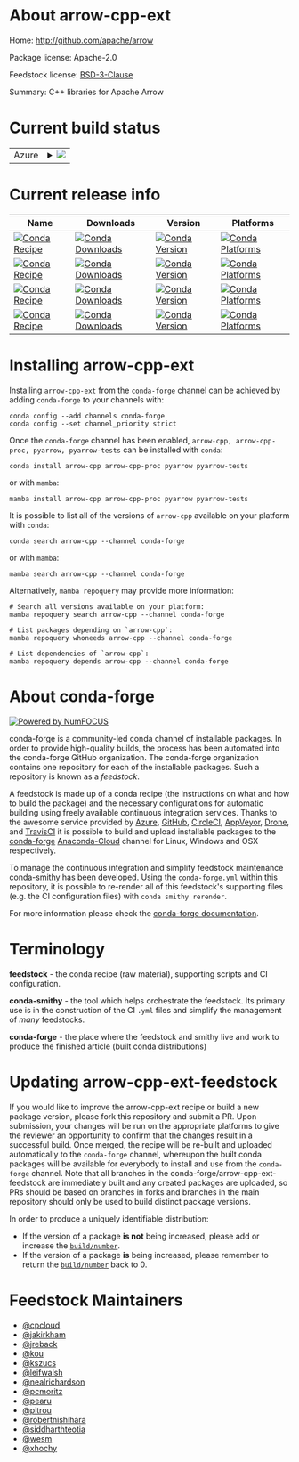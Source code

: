 About arrow-cpp-ext
===================

Home: http://github.com/apache/arrow

Package license: Apache-2.0

Feedstock license: [BSD-3-Clause](https://github.com/conda-forge/arrow-cpp-feedstock/blob/main/LICENSE.txt)

Summary: C++ libraries for Apache Arrow

Current build status
====================


<table>
    
  <tr>
    <td>Azure</td>
    <td>
      <details>
        <summary>
          <a href="https://dev.azure.com/conda-forge/feedstock-builds/_build/latest?definitionId=54&branchName=main">
            <img src="https://dev.azure.com/conda-forge/feedstock-builds/_apis/build/status/arrow-cpp-feedstock?branchName=main">
          </a>
        </summary>
        <table>
          <thead><tr><th>Variant</th><th>Status</th></tr></thead>
          <tbody><tr>
              <td>linux_64_abseil_cpp20210324.2c_compiler_version10cuda_compiler_versionNonecxx_compiler_version10grpc_cpp1.45numpy1.19python3.7.____cpython</td>
              <td>
                <a href="https://dev.azure.com/conda-forge/feedstock-builds/_build/latest?definitionId=54&branchName=main">
                  <img src="https://dev.azure.com/conda-forge/feedstock-builds/_apis/build/status/arrow-cpp-feedstock?branchName=main&jobName=linux&configuration=linux_64_abseil_cpp20210324.2c_compiler_version10cuda_compiler_versionNonecxx_compiler_version10grpc_cpp1.45numpy1.19python3.7.____cpython" alt="variant">
                </a>
              </td>
            </tr><tr>
              <td>linux_64_abseil_cpp20210324.2c_compiler_version10cuda_compiler_versionNonecxx_compiler_version10grpc_cpp1.45numpy1.19python3.8.____cpython</td>
              <td>
                <a href="https://dev.azure.com/conda-forge/feedstock-builds/_build/latest?definitionId=54&branchName=main">
                  <img src="https://dev.azure.com/conda-forge/feedstock-builds/_apis/build/status/arrow-cpp-feedstock?branchName=main&jobName=linux&configuration=linux_64_abseil_cpp20210324.2c_compiler_version10cuda_compiler_versionNonecxx_compiler_version10grpc_cpp1.45numpy1.19python3.8.____cpython" alt="variant">
                </a>
              </td>
            </tr><tr>
              <td>linux_64_abseil_cpp20210324.2c_compiler_version10cuda_compiler_versionNonecxx_compiler_version10grpc_cpp1.45numpy1.19python3.9.____cpython</td>
              <td>
                <a href="https://dev.azure.com/conda-forge/feedstock-builds/_build/latest?definitionId=54&branchName=main">
                  <img src="https://dev.azure.com/conda-forge/feedstock-builds/_apis/build/status/arrow-cpp-feedstock?branchName=main&jobName=linux&configuration=linux_64_abseil_cpp20210324.2c_compiler_version10cuda_compiler_versionNonecxx_compiler_version10grpc_cpp1.45numpy1.19python3.9.____cpython" alt="variant">
                </a>
              </td>
            </tr><tr>
              <td>linux_64_abseil_cpp20210324.2c_compiler_version10cuda_compiler_versionNonecxx_compiler_version10grpc_cpp1.45numpy1.21python3.10.____cpython</td>
              <td>
                <a href="https://dev.azure.com/conda-forge/feedstock-builds/_build/latest?definitionId=54&branchName=main">
                  <img src="https://dev.azure.com/conda-forge/feedstock-builds/_apis/build/status/arrow-cpp-feedstock?branchName=main&jobName=linux&configuration=linux_64_abseil_cpp20210324.2c_compiler_version10cuda_compiler_versionNonecxx_compiler_version10grpc_cpp1.45numpy1.21python3.10.____cpython" alt="variant">
                </a>
              </td>
            </tr><tr>
              <td>linux_64_abseil_cpp20210324.2c_compiler_version7cuda_compiler_version10.2cxx_compiler_version7grpc_cpp1.45numpy1.19python3.7.____cpython</td>
              <td>
                <a href="https://dev.azure.com/conda-forge/feedstock-builds/_build/latest?definitionId=54&branchName=main">
                  <img src="https://dev.azure.com/conda-forge/feedstock-builds/_apis/build/status/arrow-cpp-feedstock?branchName=main&jobName=linux&configuration=linux_64_abseil_cpp20210324.2c_compiler_version7cuda_compiler_version10.2cxx_compiler_version7grpc_cpp1.45numpy1.19python3.7.____cpython" alt="variant">
                </a>
              </td>
            </tr><tr>
              <td>linux_64_abseil_cpp20210324.2c_compiler_version7cuda_compiler_version10.2cxx_compiler_version7grpc_cpp1.45numpy1.19python3.8.____cpython</td>
              <td>
                <a href="https://dev.azure.com/conda-forge/feedstock-builds/_build/latest?definitionId=54&branchName=main">
                  <img src="https://dev.azure.com/conda-forge/feedstock-builds/_apis/build/status/arrow-cpp-feedstock?branchName=main&jobName=linux&configuration=linux_64_abseil_cpp20210324.2c_compiler_version7cuda_compiler_version10.2cxx_compiler_version7grpc_cpp1.45numpy1.19python3.8.____cpython" alt="variant">
                </a>
              </td>
            </tr><tr>
              <td>linux_64_abseil_cpp20210324.2c_compiler_version7cuda_compiler_version10.2cxx_compiler_version7grpc_cpp1.45numpy1.19python3.9.____cpython</td>
              <td>
                <a href="https://dev.azure.com/conda-forge/feedstock-builds/_build/latest?definitionId=54&branchName=main">
                  <img src="https://dev.azure.com/conda-forge/feedstock-builds/_apis/build/status/arrow-cpp-feedstock?branchName=main&jobName=linux&configuration=linux_64_abseil_cpp20210324.2c_compiler_version7cuda_compiler_version10.2cxx_compiler_version7grpc_cpp1.45numpy1.19python3.9.____cpython" alt="variant">
                </a>
              </td>
            </tr><tr>
              <td>linux_64_abseil_cpp20210324.2c_compiler_version7cuda_compiler_version10.2cxx_compiler_version7grpc_cpp1.45numpy1.21python3.10.____cpython</td>
              <td>
                <a href="https://dev.azure.com/conda-forge/feedstock-builds/_build/latest?definitionId=54&branchName=main">
                  <img src="https://dev.azure.com/conda-forge/feedstock-builds/_apis/build/status/arrow-cpp-feedstock?branchName=main&jobName=linux&configuration=linux_64_abseil_cpp20210324.2c_compiler_version7cuda_compiler_version10.2cxx_compiler_version7grpc_cpp1.45numpy1.21python3.10.____cpython" alt="variant">
                </a>
              </td>
            </tr><tr>
              <td>linux_64_abseil_cpp20211102.0c_compiler_version10cuda_compiler_versionNonecxx_compiler_version10grpc_cpp1.46numpy1.19python3.7.____cpython</td>
              <td>
                <a href="https://dev.azure.com/conda-forge/feedstock-builds/_build/latest?definitionId=54&branchName=main">
                  <img src="https://dev.azure.com/conda-forge/feedstock-builds/_apis/build/status/arrow-cpp-feedstock?branchName=main&jobName=linux&configuration=linux_64_abseil_cpp20211102.0c_compiler_version10cuda_compiler_versionNonecxx_compiler_version10grpc_cpp1.46numpy1.19python3.7.____cpython" alt="variant">
                </a>
              </td>
            </tr><tr>
              <td>linux_64_abseil_cpp20211102.0c_compiler_version10cuda_compiler_versionNonecxx_compiler_version10grpc_cpp1.46numpy1.19python3.8.____cpython</td>
              <td>
                <a href="https://dev.azure.com/conda-forge/feedstock-builds/_build/latest?definitionId=54&branchName=main">
                  <img src="https://dev.azure.com/conda-forge/feedstock-builds/_apis/build/status/arrow-cpp-feedstock?branchName=main&jobName=linux&configuration=linux_64_abseil_cpp20211102.0c_compiler_version10cuda_compiler_versionNonecxx_compiler_version10grpc_cpp1.46numpy1.19python3.8.____cpython" alt="variant">
                </a>
              </td>
            </tr><tr>
              <td>linux_64_abseil_cpp20211102.0c_compiler_version10cuda_compiler_versionNonecxx_compiler_version10grpc_cpp1.46numpy1.19python3.9.____cpython</td>
              <td>
                <a href="https://dev.azure.com/conda-forge/feedstock-builds/_build/latest?definitionId=54&branchName=main">
                  <img src="https://dev.azure.com/conda-forge/feedstock-builds/_apis/build/status/arrow-cpp-feedstock?branchName=main&jobName=linux&configuration=linux_64_abseil_cpp20211102.0c_compiler_version10cuda_compiler_versionNonecxx_compiler_version10grpc_cpp1.46numpy1.19python3.9.____cpython" alt="variant">
                </a>
              </td>
            </tr><tr>
              <td>linux_64_abseil_cpp20211102.0c_compiler_version10cuda_compiler_versionNonecxx_compiler_version10grpc_cpp1.46numpy1.21python3.10.____cpython</td>
              <td>
                <a href="https://dev.azure.com/conda-forge/feedstock-builds/_build/latest?definitionId=54&branchName=main">
                  <img src="https://dev.azure.com/conda-forge/feedstock-builds/_apis/build/status/arrow-cpp-feedstock?branchName=main&jobName=linux&configuration=linux_64_abseil_cpp20211102.0c_compiler_version10cuda_compiler_versionNonecxx_compiler_version10grpc_cpp1.46numpy1.21python3.10.____cpython" alt="variant">
                </a>
              </td>
            </tr><tr>
              <td>linux_64_abseil_cpp20211102.0c_compiler_version7cuda_compiler_version10.2cxx_compiler_version7grpc_cpp1.46numpy1.19python3.7.____cpython</td>
              <td>
                <a href="https://dev.azure.com/conda-forge/feedstock-builds/_build/latest?definitionId=54&branchName=main">
                  <img src="https://dev.azure.com/conda-forge/feedstock-builds/_apis/build/status/arrow-cpp-feedstock?branchName=main&jobName=linux&configuration=linux_64_abseil_cpp20211102.0c_compiler_version7cuda_compiler_version10.2cxx_compiler_version7grpc_cpp1.46numpy1.19python3.7.____cpython" alt="variant">
                </a>
              </td>
            </tr><tr>
              <td>linux_64_abseil_cpp20211102.0c_compiler_version7cuda_compiler_version10.2cxx_compiler_version7grpc_cpp1.46numpy1.19python3.8.____cpython</td>
              <td>
                <a href="https://dev.azure.com/conda-forge/feedstock-builds/_build/latest?definitionId=54&branchName=main">
                  <img src="https://dev.azure.com/conda-forge/feedstock-builds/_apis/build/status/arrow-cpp-feedstock?branchName=main&jobName=linux&configuration=linux_64_abseil_cpp20211102.0c_compiler_version7cuda_compiler_version10.2cxx_compiler_version7grpc_cpp1.46numpy1.19python3.8.____cpython" alt="variant">
                </a>
              </td>
            </tr><tr>
              <td>linux_64_abseil_cpp20211102.0c_compiler_version7cuda_compiler_version10.2cxx_compiler_version7grpc_cpp1.46numpy1.19python3.9.____cpython</td>
              <td>
                <a href="https://dev.azure.com/conda-forge/feedstock-builds/_build/latest?definitionId=54&branchName=main">
                  <img src="https://dev.azure.com/conda-forge/feedstock-builds/_apis/build/status/arrow-cpp-feedstock?branchName=main&jobName=linux&configuration=linux_64_abseil_cpp20211102.0c_compiler_version7cuda_compiler_version10.2cxx_compiler_version7grpc_cpp1.46numpy1.19python3.9.____cpython" alt="variant">
                </a>
              </td>
            </tr><tr>
              <td>linux_64_abseil_cpp20211102.0c_compiler_version7cuda_compiler_version10.2cxx_compiler_version7grpc_cpp1.46numpy1.21python3.10.____cpython</td>
              <td>
                <a href="https://dev.azure.com/conda-forge/feedstock-builds/_build/latest?definitionId=54&branchName=main">
                  <img src="https://dev.azure.com/conda-forge/feedstock-builds/_apis/build/status/arrow-cpp-feedstock?branchName=main&jobName=linux&configuration=linux_64_abseil_cpp20211102.0c_compiler_version7cuda_compiler_version10.2cxx_compiler_version7grpc_cpp1.46numpy1.21python3.10.____cpython" alt="variant">
                </a>
              </td>
            </tr><tr>
              <td>linux_aarch64_abseil_cpp20210324.2cuda_compiler_version11.2grpc_cpp1.45numpy1.19python3.7.____cpython</td>
              <td>
                <a href="https://dev.azure.com/conda-forge/feedstock-builds/_build/latest?definitionId=54&branchName=main">
                  <img src="https://dev.azure.com/conda-forge/feedstock-builds/_apis/build/status/arrow-cpp-feedstock?branchName=main&jobName=linux&configuration=linux_aarch64_abseil_cpp20210324.2cuda_compiler_version11.2grpc_cpp1.45numpy1.19python3.7.____cpython" alt="variant">
                </a>
              </td>
            </tr><tr>
              <td>linux_aarch64_abseil_cpp20210324.2cuda_compiler_version11.2grpc_cpp1.45numpy1.19python3.8.____cpython</td>
              <td>
                <a href="https://dev.azure.com/conda-forge/feedstock-builds/_build/latest?definitionId=54&branchName=main">
                  <img src="https://dev.azure.com/conda-forge/feedstock-builds/_apis/build/status/arrow-cpp-feedstock?branchName=main&jobName=linux&configuration=linux_aarch64_abseil_cpp20210324.2cuda_compiler_version11.2grpc_cpp1.45numpy1.19python3.8.____cpython" alt="variant">
                </a>
              </td>
            </tr><tr>
              <td>linux_aarch64_abseil_cpp20210324.2cuda_compiler_version11.2grpc_cpp1.45numpy1.19python3.9.____cpython</td>
              <td>
                <a href="https://dev.azure.com/conda-forge/feedstock-builds/_build/latest?definitionId=54&branchName=main">
                  <img src="https://dev.azure.com/conda-forge/feedstock-builds/_apis/build/status/arrow-cpp-feedstock?branchName=main&jobName=linux&configuration=linux_aarch64_abseil_cpp20210324.2cuda_compiler_version11.2grpc_cpp1.45numpy1.19python3.9.____cpython" alt="variant">
                </a>
              </td>
            </tr><tr>
              <td>linux_aarch64_abseil_cpp20210324.2cuda_compiler_version11.2grpc_cpp1.45numpy1.21python3.10.____cpython</td>
              <td>
                <a href="https://dev.azure.com/conda-forge/feedstock-builds/_build/latest?definitionId=54&branchName=main">
                  <img src="https://dev.azure.com/conda-forge/feedstock-builds/_apis/build/status/arrow-cpp-feedstock?branchName=main&jobName=linux&configuration=linux_aarch64_abseil_cpp20210324.2cuda_compiler_version11.2grpc_cpp1.45numpy1.21python3.10.____cpython" alt="variant">
                </a>
              </td>
            </tr><tr>
              <td>linux_aarch64_abseil_cpp20210324.2cuda_compiler_versionNonegrpc_cpp1.45numpy1.19python3.7.____cpython</td>
              <td>
                <a href="https://dev.azure.com/conda-forge/feedstock-builds/_build/latest?definitionId=54&branchName=main">
                  <img src="https://dev.azure.com/conda-forge/feedstock-builds/_apis/build/status/arrow-cpp-feedstock?branchName=main&jobName=linux&configuration=linux_aarch64_abseil_cpp20210324.2cuda_compiler_versionNonegrpc_cpp1.45numpy1.19python3.7.____cpython" alt="variant">
                </a>
              </td>
            </tr><tr>
              <td>linux_aarch64_abseil_cpp20210324.2cuda_compiler_versionNonegrpc_cpp1.45numpy1.19python3.8.____cpython</td>
              <td>
                <a href="https://dev.azure.com/conda-forge/feedstock-builds/_build/latest?definitionId=54&branchName=main">
                  <img src="https://dev.azure.com/conda-forge/feedstock-builds/_apis/build/status/arrow-cpp-feedstock?branchName=main&jobName=linux&configuration=linux_aarch64_abseil_cpp20210324.2cuda_compiler_versionNonegrpc_cpp1.45numpy1.19python3.8.____cpython" alt="variant">
                </a>
              </td>
            </tr><tr>
              <td>linux_aarch64_abseil_cpp20210324.2cuda_compiler_versionNonegrpc_cpp1.45numpy1.19python3.9.____cpython</td>
              <td>
                <a href="https://dev.azure.com/conda-forge/feedstock-builds/_build/latest?definitionId=54&branchName=main">
                  <img src="https://dev.azure.com/conda-forge/feedstock-builds/_apis/build/status/arrow-cpp-feedstock?branchName=main&jobName=linux&configuration=linux_aarch64_abseil_cpp20210324.2cuda_compiler_versionNonegrpc_cpp1.45numpy1.19python3.9.____cpython" alt="variant">
                </a>
              </td>
            </tr><tr>
              <td>linux_aarch64_abseil_cpp20210324.2cuda_compiler_versionNonegrpc_cpp1.45numpy1.21python3.10.____cpython</td>
              <td>
                <a href="https://dev.azure.com/conda-forge/feedstock-builds/_build/latest?definitionId=54&branchName=main">
                  <img src="https://dev.azure.com/conda-forge/feedstock-builds/_apis/build/status/arrow-cpp-feedstock?branchName=main&jobName=linux&configuration=linux_aarch64_abseil_cpp20210324.2cuda_compiler_versionNonegrpc_cpp1.45numpy1.21python3.10.____cpython" alt="variant">
                </a>
              </td>
            </tr><tr>
              <td>linux_aarch64_abseil_cpp20211102.0cuda_compiler_version11.2grpc_cpp1.46numpy1.19python3.7.____cpython</td>
              <td>
                <a href="https://dev.azure.com/conda-forge/feedstock-builds/_build/latest?definitionId=54&branchName=main">
                  <img src="https://dev.azure.com/conda-forge/feedstock-builds/_apis/build/status/arrow-cpp-feedstock?branchName=main&jobName=linux&configuration=linux_aarch64_abseil_cpp20211102.0cuda_compiler_version11.2grpc_cpp1.46numpy1.19python3.7.____cpython" alt="variant">
                </a>
              </td>
            </tr><tr>
              <td>linux_aarch64_abseil_cpp20211102.0cuda_compiler_version11.2grpc_cpp1.46numpy1.19python3.8.____cpython</td>
              <td>
                <a href="https://dev.azure.com/conda-forge/feedstock-builds/_build/latest?definitionId=54&branchName=main">
                  <img src="https://dev.azure.com/conda-forge/feedstock-builds/_apis/build/status/arrow-cpp-feedstock?branchName=main&jobName=linux&configuration=linux_aarch64_abseil_cpp20211102.0cuda_compiler_version11.2grpc_cpp1.46numpy1.19python3.8.____cpython" alt="variant">
                </a>
              </td>
            </tr><tr>
              <td>linux_aarch64_abseil_cpp20211102.0cuda_compiler_version11.2grpc_cpp1.46numpy1.19python3.9.____cpython</td>
              <td>
                <a href="https://dev.azure.com/conda-forge/feedstock-builds/_build/latest?definitionId=54&branchName=main">
                  <img src="https://dev.azure.com/conda-forge/feedstock-builds/_apis/build/status/arrow-cpp-feedstock?branchName=main&jobName=linux&configuration=linux_aarch64_abseil_cpp20211102.0cuda_compiler_version11.2grpc_cpp1.46numpy1.19python3.9.____cpython" alt="variant">
                </a>
              </td>
            </tr><tr>
              <td>linux_aarch64_abseil_cpp20211102.0cuda_compiler_version11.2grpc_cpp1.46numpy1.21python3.10.____cpython</td>
              <td>
                <a href="https://dev.azure.com/conda-forge/feedstock-builds/_build/latest?definitionId=54&branchName=main">
                  <img src="https://dev.azure.com/conda-forge/feedstock-builds/_apis/build/status/arrow-cpp-feedstock?branchName=main&jobName=linux&configuration=linux_aarch64_abseil_cpp20211102.0cuda_compiler_version11.2grpc_cpp1.46numpy1.21python3.10.____cpython" alt="variant">
                </a>
              </td>
            </tr><tr>
              <td>linux_aarch64_abseil_cpp20211102.0cuda_compiler_versionNonegrpc_cpp1.46numpy1.19python3.7.____cpython</td>
              <td>
                <a href="https://dev.azure.com/conda-forge/feedstock-builds/_build/latest?definitionId=54&branchName=main">
                  <img src="https://dev.azure.com/conda-forge/feedstock-builds/_apis/build/status/arrow-cpp-feedstock?branchName=main&jobName=linux&configuration=linux_aarch64_abseil_cpp20211102.0cuda_compiler_versionNonegrpc_cpp1.46numpy1.19python3.7.____cpython" alt="variant">
                </a>
              </td>
            </tr><tr>
              <td>linux_aarch64_abseil_cpp20211102.0cuda_compiler_versionNonegrpc_cpp1.46numpy1.19python3.8.____cpython</td>
              <td>
                <a href="https://dev.azure.com/conda-forge/feedstock-builds/_build/latest?definitionId=54&branchName=main">
                  <img src="https://dev.azure.com/conda-forge/feedstock-builds/_apis/build/status/arrow-cpp-feedstock?branchName=main&jobName=linux&configuration=linux_aarch64_abseil_cpp20211102.0cuda_compiler_versionNonegrpc_cpp1.46numpy1.19python3.8.____cpython" alt="variant">
                </a>
              </td>
            </tr><tr>
              <td>linux_aarch64_abseil_cpp20211102.0cuda_compiler_versionNonegrpc_cpp1.46numpy1.19python3.9.____cpython</td>
              <td>
                <a href="https://dev.azure.com/conda-forge/feedstock-builds/_build/latest?definitionId=54&branchName=main">
                  <img src="https://dev.azure.com/conda-forge/feedstock-builds/_apis/build/status/arrow-cpp-feedstock?branchName=main&jobName=linux&configuration=linux_aarch64_abseil_cpp20211102.0cuda_compiler_versionNonegrpc_cpp1.46numpy1.19python3.9.____cpython" alt="variant">
                </a>
              </td>
            </tr><tr>
              <td>linux_aarch64_abseil_cpp20211102.0cuda_compiler_versionNonegrpc_cpp1.46numpy1.21python3.10.____cpython</td>
              <td>
                <a href="https://dev.azure.com/conda-forge/feedstock-builds/_build/latest?definitionId=54&branchName=main">
                  <img src="https://dev.azure.com/conda-forge/feedstock-builds/_apis/build/status/arrow-cpp-feedstock?branchName=main&jobName=linux&configuration=linux_aarch64_abseil_cpp20211102.0cuda_compiler_versionNonegrpc_cpp1.46numpy1.21python3.10.____cpython" alt="variant">
                </a>
              </td>
            </tr><tr>
              <td>linux_ppc64le_abseil_cpp20210324.2c_compiler_version7cuda_compiler_versionNonecxx_compiler_version7grpc_cpp1.45numpy1.19python3.7.____cpython</td>
              <td>
                <a href="https://dev.azure.com/conda-forge/feedstock-builds/_build/latest?definitionId=54&branchName=main">
                  <img src="https://dev.azure.com/conda-forge/feedstock-builds/_apis/build/status/arrow-cpp-feedstock?branchName=main&jobName=linux&configuration=linux_ppc64le_abseil_cpp20210324.2c_compiler_version7cuda_compiler_versionNonecxx_compiler_version7grpc_cpp1.45numpy1.19python3.7.____cpython" alt="variant">
                </a>
              </td>
            </tr><tr>
              <td>linux_ppc64le_abseil_cpp20210324.2c_compiler_version7cuda_compiler_versionNonecxx_compiler_version7grpc_cpp1.45numpy1.19python3.8.____cpython</td>
              <td>
                <a href="https://dev.azure.com/conda-forge/feedstock-builds/_build/latest?definitionId=54&branchName=main">
                  <img src="https://dev.azure.com/conda-forge/feedstock-builds/_apis/build/status/arrow-cpp-feedstock?branchName=main&jobName=linux&configuration=linux_ppc64le_abseil_cpp20210324.2c_compiler_version7cuda_compiler_versionNonecxx_compiler_version7grpc_cpp1.45numpy1.19python3.8.____cpython" alt="variant">
                </a>
              </td>
            </tr><tr>
              <td>linux_ppc64le_abseil_cpp20210324.2c_compiler_version7cuda_compiler_versionNonecxx_compiler_version7grpc_cpp1.45numpy1.19python3.9.____cpython</td>
              <td>
                <a href="https://dev.azure.com/conda-forge/feedstock-builds/_build/latest?definitionId=54&branchName=main">
                  <img src="https://dev.azure.com/conda-forge/feedstock-builds/_apis/build/status/arrow-cpp-feedstock?branchName=main&jobName=linux&configuration=linux_ppc64le_abseil_cpp20210324.2c_compiler_version7cuda_compiler_versionNonecxx_compiler_version7grpc_cpp1.45numpy1.19python3.9.____cpython" alt="variant">
                </a>
              </td>
            </tr><tr>
              <td>linux_ppc64le_abseil_cpp20210324.2c_compiler_version7cuda_compiler_versionNonecxx_compiler_version7grpc_cpp1.45numpy1.21python3.10.____cpython</td>
              <td>
                <a href="https://dev.azure.com/conda-forge/feedstock-builds/_build/latest?definitionId=54&branchName=main">
                  <img src="https://dev.azure.com/conda-forge/feedstock-builds/_apis/build/status/arrow-cpp-feedstock?branchName=main&jobName=linux&configuration=linux_ppc64le_abseil_cpp20210324.2c_compiler_version7cuda_compiler_versionNonecxx_compiler_version7grpc_cpp1.45numpy1.21python3.10.____cpython" alt="variant">
                </a>
              </td>
            </tr><tr>
              <td>linux_ppc64le_abseil_cpp20211102.0c_compiler_version7cuda_compiler_versionNonecxx_compiler_version7grpc_cpp1.46numpy1.19python3.7.____cpython</td>
              <td>
                <a href="https://dev.azure.com/conda-forge/feedstock-builds/_build/latest?definitionId=54&branchName=main">
                  <img src="https://dev.azure.com/conda-forge/feedstock-builds/_apis/build/status/arrow-cpp-feedstock?branchName=main&jobName=linux&configuration=linux_ppc64le_abseil_cpp20211102.0c_compiler_version7cuda_compiler_versionNonecxx_compiler_version7grpc_cpp1.46numpy1.19python3.7.____cpython" alt="variant">
                </a>
              </td>
            </tr><tr>
              <td>linux_ppc64le_abseil_cpp20211102.0c_compiler_version7cuda_compiler_versionNonecxx_compiler_version7grpc_cpp1.46numpy1.19python3.8.____cpython</td>
              <td>
                <a href="https://dev.azure.com/conda-forge/feedstock-builds/_build/latest?definitionId=54&branchName=main">
                  <img src="https://dev.azure.com/conda-forge/feedstock-builds/_apis/build/status/arrow-cpp-feedstock?branchName=main&jobName=linux&configuration=linux_ppc64le_abseil_cpp20211102.0c_compiler_version7cuda_compiler_versionNonecxx_compiler_version7grpc_cpp1.46numpy1.19python3.8.____cpython" alt="variant">
                </a>
              </td>
            </tr><tr>
              <td>linux_ppc64le_abseil_cpp20211102.0c_compiler_version7cuda_compiler_versionNonecxx_compiler_version7grpc_cpp1.46numpy1.19python3.9.____cpython</td>
              <td>
                <a href="https://dev.azure.com/conda-forge/feedstock-builds/_build/latest?definitionId=54&branchName=main">
                  <img src="https://dev.azure.com/conda-forge/feedstock-builds/_apis/build/status/arrow-cpp-feedstock?branchName=main&jobName=linux&configuration=linux_ppc64le_abseil_cpp20211102.0c_compiler_version7cuda_compiler_versionNonecxx_compiler_version7grpc_cpp1.46numpy1.19python3.9.____cpython" alt="variant">
                </a>
              </td>
            </tr><tr>
              <td>linux_ppc64le_abseil_cpp20211102.0c_compiler_version7cuda_compiler_versionNonecxx_compiler_version7grpc_cpp1.46numpy1.21python3.10.____cpython</td>
              <td>
                <a href="https://dev.azure.com/conda-forge/feedstock-builds/_build/latest?definitionId=54&branchName=main">
                  <img src="https://dev.azure.com/conda-forge/feedstock-builds/_apis/build/status/arrow-cpp-feedstock?branchName=main&jobName=linux&configuration=linux_ppc64le_abseil_cpp20211102.0c_compiler_version7cuda_compiler_versionNonecxx_compiler_version7grpc_cpp1.46numpy1.21python3.10.____cpython" alt="variant">
                </a>
              </td>
            </tr><tr>
              <td>osx_64_abseil_cpp20210324.2grpc_cpp1.45numpy1.19python3.7.____cpython</td>
              <td>
                <a href="https://dev.azure.com/conda-forge/feedstock-builds/_build/latest?definitionId=54&branchName=main">
                  <img src="https://dev.azure.com/conda-forge/feedstock-builds/_apis/build/status/arrow-cpp-feedstock?branchName=main&jobName=osx&configuration=osx_64_abseil_cpp20210324.2grpc_cpp1.45numpy1.19python3.7.____cpython" alt="variant">
                </a>
              </td>
            </tr><tr>
              <td>osx_64_abseil_cpp20210324.2grpc_cpp1.45numpy1.19python3.8.____cpython</td>
              <td>
                <a href="https://dev.azure.com/conda-forge/feedstock-builds/_build/latest?definitionId=54&branchName=main">
                  <img src="https://dev.azure.com/conda-forge/feedstock-builds/_apis/build/status/arrow-cpp-feedstock?branchName=main&jobName=osx&configuration=osx_64_abseil_cpp20210324.2grpc_cpp1.45numpy1.19python3.8.____cpython" alt="variant">
                </a>
              </td>
            </tr><tr>
              <td>osx_64_abseil_cpp20210324.2grpc_cpp1.45numpy1.19python3.9.____cpython</td>
              <td>
                <a href="https://dev.azure.com/conda-forge/feedstock-builds/_build/latest?definitionId=54&branchName=main">
                  <img src="https://dev.azure.com/conda-forge/feedstock-builds/_apis/build/status/arrow-cpp-feedstock?branchName=main&jobName=osx&configuration=osx_64_abseil_cpp20210324.2grpc_cpp1.45numpy1.19python3.9.____cpython" alt="variant">
                </a>
              </td>
            </tr><tr>
              <td>osx_64_abseil_cpp20210324.2grpc_cpp1.45numpy1.21python3.10.____cpython</td>
              <td>
                <a href="https://dev.azure.com/conda-forge/feedstock-builds/_build/latest?definitionId=54&branchName=main">
                  <img src="https://dev.azure.com/conda-forge/feedstock-builds/_apis/build/status/arrow-cpp-feedstock?branchName=main&jobName=osx&configuration=osx_64_abseil_cpp20210324.2grpc_cpp1.45numpy1.21python3.10.____cpython" alt="variant">
                </a>
              </td>
            </tr><tr>
              <td>osx_64_abseil_cpp20211102.0grpc_cpp1.46numpy1.19python3.7.____cpython</td>
              <td>
                <a href="https://dev.azure.com/conda-forge/feedstock-builds/_build/latest?definitionId=54&branchName=main">
                  <img src="https://dev.azure.com/conda-forge/feedstock-builds/_apis/build/status/arrow-cpp-feedstock?branchName=main&jobName=osx&configuration=osx_64_abseil_cpp20211102.0grpc_cpp1.46numpy1.19python3.7.____cpython" alt="variant">
                </a>
              </td>
            </tr><tr>
              <td>osx_64_abseil_cpp20211102.0grpc_cpp1.46numpy1.19python3.8.____cpython</td>
              <td>
                <a href="https://dev.azure.com/conda-forge/feedstock-builds/_build/latest?definitionId=54&branchName=main">
                  <img src="https://dev.azure.com/conda-forge/feedstock-builds/_apis/build/status/arrow-cpp-feedstock?branchName=main&jobName=osx&configuration=osx_64_abseil_cpp20211102.0grpc_cpp1.46numpy1.19python3.8.____cpython" alt="variant">
                </a>
              </td>
            </tr><tr>
              <td>osx_64_abseil_cpp20211102.0grpc_cpp1.46numpy1.19python3.9.____cpython</td>
              <td>
                <a href="https://dev.azure.com/conda-forge/feedstock-builds/_build/latest?definitionId=54&branchName=main">
                  <img src="https://dev.azure.com/conda-forge/feedstock-builds/_apis/build/status/arrow-cpp-feedstock?branchName=main&jobName=osx&configuration=osx_64_abseil_cpp20211102.0grpc_cpp1.46numpy1.19python3.9.____cpython" alt="variant">
                </a>
              </td>
            </tr><tr>
              <td>osx_64_abseil_cpp20211102.0grpc_cpp1.46numpy1.21python3.10.____cpython</td>
              <td>
                <a href="https://dev.azure.com/conda-forge/feedstock-builds/_build/latest?definitionId=54&branchName=main">
                  <img src="https://dev.azure.com/conda-forge/feedstock-builds/_apis/build/status/arrow-cpp-feedstock?branchName=main&jobName=osx&configuration=osx_64_abseil_cpp20211102.0grpc_cpp1.46numpy1.21python3.10.____cpython" alt="variant">
                </a>
              </td>
            </tr><tr>
              <td>osx_arm64_abseil_cpp20210324.2grpc_cpp1.45numpy1.19python3.8.____cpython</td>
              <td>
                <a href="https://dev.azure.com/conda-forge/feedstock-builds/_build/latest?definitionId=54&branchName=main">
                  <img src="https://dev.azure.com/conda-forge/feedstock-builds/_apis/build/status/arrow-cpp-feedstock?branchName=main&jobName=osx&configuration=osx_arm64_abseil_cpp20210324.2grpc_cpp1.45numpy1.19python3.8.____cpython" alt="variant">
                </a>
              </td>
            </tr><tr>
              <td>osx_arm64_abseil_cpp20210324.2grpc_cpp1.45numpy1.19python3.9.____cpython</td>
              <td>
                <a href="https://dev.azure.com/conda-forge/feedstock-builds/_build/latest?definitionId=54&branchName=main">
                  <img src="https://dev.azure.com/conda-forge/feedstock-builds/_apis/build/status/arrow-cpp-feedstock?branchName=main&jobName=osx&configuration=osx_arm64_abseil_cpp20210324.2grpc_cpp1.45numpy1.19python3.9.____cpython" alt="variant">
                </a>
              </td>
            </tr><tr>
              <td>osx_arm64_abseil_cpp20210324.2grpc_cpp1.45numpy1.21python3.10.____cpython</td>
              <td>
                <a href="https://dev.azure.com/conda-forge/feedstock-builds/_build/latest?definitionId=54&branchName=main">
                  <img src="https://dev.azure.com/conda-forge/feedstock-builds/_apis/build/status/arrow-cpp-feedstock?branchName=main&jobName=osx&configuration=osx_arm64_abseil_cpp20210324.2grpc_cpp1.45numpy1.21python3.10.____cpython" alt="variant">
                </a>
              </td>
            </tr><tr>
              <td>osx_arm64_abseil_cpp20211102.0grpc_cpp1.46numpy1.19python3.8.____cpython</td>
              <td>
                <a href="https://dev.azure.com/conda-forge/feedstock-builds/_build/latest?definitionId=54&branchName=main">
                  <img src="https://dev.azure.com/conda-forge/feedstock-builds/_apis/build/status/arrow-cpp-feedstock?branchName=main&jobName=osx&configuration=osx_arm64_abseil_cpp20211102.0grpc_cpp1.46numpy1.19python3.8.____cpython" alt="variant">
                </a>
              </td>
            </tr><tr>
              <td>osx_arm64_abseil_cpp20211102.0grpc_cpp1.46numpy1.19python3.9.____cpython</td>
              <td>
                <a href="https://dev.azure.com/conda-forge/feedstock-builds/_build/latest?definitionId=54&branchName=main">
                  <img src="https://dev.azure.com/conda-forge/feedstock-builds/_apis/build/status/arrow-cpp-feedstock?branchName=main&jobName=osx&configuration=osx_arm64_abseil_cpp20211102.0grpc_cpp1.46numpy1.19python3.9.____cpython" alt="variant">
                </a>
              </td>
            </tr><tr>
              <td>osx_arm64_abseil_cpp20211102.0grpc_cpp1.46numpy1.21python3.10.____cpython</td>
              <td>
                <a href="https://dev.azure.com/conda-forge/feedstock-builds/_build/latest?definitionId=54&branchName=main">
                  <img src="https://dev.azure.com/conda-forge/feedstock-builds/_apis/build/status/arrow-cpp-feedstock?branchName=main&jobName=osx&configuration=osx_arm64_abseil_cpp20211102.0grpc_cpp1.46numpy1.21python3.10.____cpython" alt="variant">
                </a>
              </td>
            </tr><tr>
              <td>win_64_abseil_cpp20210324.2cuda_compiler_version10.2grpc_cpp1.45numpy1.19python3.7.____cpython</td>
              <td>
                <a href="https://dev.azure.com/conda-forge/feedstock-builds/_build/latest?definitionId=54&branchName=main">
                  <img src="https://dev.azure.com/conda-forge/feedstock-builds/_apis/build/status/arrow-cpp-feedstock?branchName=main&jobName=win&configuration=win_64_abseil_cpp20210324.2cuda_compiler_version10.2grpc_cpp1.45numpy1.19python3.7.____cpython" alt="variant">
                </a>
              </td>
            </tr><tr>
              <td>win_64_abseil_cpp20210324.2cuda_compiler_version10.2grpc_cpp1.45numpy1.19python3.8.____cpython</td>
              <td>
                <a href="https://dev.azure.com/conda-forge/feedstock-builds/_build/latest?definitionId=54&branchName=main">
                  <img src="https://dev.azure.com/conda-forge/feedstock-builds/_apis/build/status/arrow-cpp-feedstock?branchName=main&jobName=win&configuration=win_64_abseil_cpp20210324.2cuda_compiler_version10.2grpc_cpp1.45numpy1.19python3.8.____cpython" alt="variant">
                </a>
              </td>
            </tr><tr>
              <td>win_64_abseil_cpp20210324.2cuda_compiler_version10.2grpc_cpp1.45numpy1.19python3.9.____cpython</td>
              <td>
                <a href="https://dev.azure.com/conda-forge/feedstock-builds/_build/latest?definitionId=54&branchName=main">
                  <img src="https://dev.azure.com/conda-forge/feedstock-builds/_apis/build/status/arrow-cpp-feedstock?branchName=main&jobName=win&configuration=win_64_abseil_cpp20210324.2cuda_compiler_version10.2grpc_cpp1.45numpy1.19python3.9.____cpython" alt="variant">
                </a>
              </td>
            </tr><tr>
              <td>win_64_abseil_cpp20210324.2cuda_compiler_version10.2grpc_cpp1.45numpy1.21python3.10.____cpython</td>
              <td>
                <a href="https://dev.azure.com/conda-forge/feedstock-builds/_build/latest?definitionId=54&branchName=main">
                  <img src="https://dev.azure.com/conda-forge/feedstock-builds/_apis/build/status/arrow-cpp-feedstock?branchName=main&jobName=win&configuration=win_64_abseil_cpp20210324.2cuda_compiler_version10.2grpc_cpp1.45numpy1.21python3.10.____cpython" alt="variant">
                </a>
              </td>
            </tr><tr>
              <td>win_64_abseil_cpp20210324.2cuda_compiler_versionNonegrpc_cpp1.45numpy1.19python3.7.____cpython</td>
              <td>
                <a href="https://dev.azure.com/conda-forge/feedstock-builds/_build/latest?definitionId=54&branchName=main">
                  <img src="https://dev.azure.com/conda-forge/feedstock-builds/_apis/build/status/arrow-cpp-feedstock?branchName=main&jobName=win&configuration=win_64_abseil_cpp20210324.2cuda_compiler_versionNonegrpc_cpp1.45numpy1.19python3.7.____cpython" alt="variant">
                </a>
              </td>
            </tr><tr>
              <td>win_64_abseil_cpp20210324.2cuda_compiler_versionNonegrpc_cpp1.45numpy1.19python3.8.____cpython</td>
              <td>
                <a href="https://dev.azure.com/conda-forge/feedstock-builds/_build/latest?definitionId=54&branchName=main">
                  <img src="https://dev.azure.com/conda-forge/feedstock-builds/_apis/build/status/arrow-cpp-feedstock?branchName=main&jobName=win&configuration=win_64_abseil_cpp20210324.2cuda_compiler_versionNonegrpc_cpp1.45numpy1.19python3.8.____cpython" alt="variant">
                </a>
              </td>
            </tr><tr>
              <td>win_64_abseil_cpp20210324.2cuda_compiler_versionNonegrpc_cpp1.45numpy1.19python3.9.____cpython</td>
              <td>
                <a href="https://dev.azure.com/conda-forge/feedstock-builds/_build/latest?definitionId=54&branchName=main">
                  <img src="https://dev.azure.com/conda-forge/feedstock-builds/_apis/build/status/arrow-cpp-feedstock?branchName=main&jobName=win&configuration=win_64_abseil_cpp20210324.2cuda_compiler_versionNonegrpc_cpp1.45numpy1.19python3.9.____cpython" alt="variant">
                </a>
              </td>
            </tr><tr>
              <td>win_64_abseil_cpp20210324.2cuda_compiler_versionNonegrpc_cpp1.45numpy1.21python3.10.____cpython</td>
              <td>
                <a href="https://dev.azure.com/conda-forge/feedstock-builds/_build/latest?definitionId=54&branchName=main">
                  <img src="https://dev.azure.com/conda-forge/feedstock-builds/_apis/build/status/arrow-cpp-feedstock?branchName=main&jobName=win&configuration=win_64_abseil_cpp20210324.2cuda_compiler_versionNonegrpc_cpp1.45numpy1.21python3.10.____cpython" alt="variant">
                </a>
              </td>
            </tr><tr>
              <td>win_64_abseil_cpp20211102.0cuda_compiler_version10.2grpc_cpp1.46numpy1.19python3.7.____cpython</td>
              <td>
                <a href="https://dev.azure.com/conda-forge/feedstock-builds/_build/latest?definitionId=54&branchName=main">
                  <img src="https://dev.azure.com/conda-forge/feedstock-builds/_apis/build/status/arrow-cpp-feedstock?branchName=main&jobName=win&configuration=win_64_abseil_cpp20211102.0cuda_compiler_version10.2grpc_cpp1.46numpy1.19python3.7.____cpython" alt="variant">
                </a>
              </td>
            </tr><tr>
              <td>win_64_abseil_cpp20211102.0cuda_compiler_version10.2grpc_cpp1.46numpy1.19python3.8.____cpython</td>
              <td>
                <a href="https://dev.azure.com/conda-forge/feedstock-builds/_build/latest?definitionId=54&branchName=main">
                  <img src="https://dev.azure.com/conda-forge/feedstock-builds/_apis/build/status/arrow-cpp-feedstock?branchName=main&jobName=win&configuration=win_64_abseil_cpp20211102.0cuda_compiler_version10.2grpc_cpp1.46numpy1.19python3.8.____cpython" alt="variant">
                </a>
              </td>
            </tr><tr>
              <td>win_64_abseil_cpp20211102.0cuda_compiler_version10.2grpc_cpp1.46numpy1.19python3.9.____cpython</td>
              <td>
                <a href="https://dev.azure.com/conda-forge/feedstock-builds/_build/latest?definitionId=54&branchName=main">
                  <img src="https://dev.azure.com/conda-forge/feedstock-builds/_apis/build/status/arrow-cpp-feedstock?branchName=main&jobName=win&configuration=win_64_abseil_cpp20211102.0cuda_compiler_version10.2grpc_cpp1.46numpy1.19python3.9.____cpython" alt="variant">
                </a>
              </td>
            </tr><tr>
              <td>win_64_abseil_cpp20211102.0cuda_compiler_version10.2grpc_cpp1.46numpy1.21python3.10.____cpython</td>
              <td>
                <a href="https://dev.azure.com/conda-forge/feedstock-builds/_build/latest?definitionId=54&branchName=main">
                  <img src="https://dev.azure.com/conda-forge/feedstock-builds/_apis/build/status/arrow-cpp-feedstock?branchName=main&jobName=win&configuration=win_64_abseil_cpp20211102.0cuda_compiler_version10.2grpc_cpp1.46numpy1.21python3.10.____cpython" alt="variant">
                </a>
              </td>
            </tr><tr>
              <td>win_64_abseil_cpp20211102.0cuda_compiler_versionNonegrpc_cpp1.46numpy1.19python3.7.____cpython</td>
              <td>
                <a href="https://dev.azure.com/conda-forge/feedstock-builds/_build/latest?definitionId=54&branchName=main">
                  <img src="https://dev.azure.com/conda-forge/feedstock-builds/_apis/build/status/arrow-cpp-feedstock?branchName=main&jobName=win&configuration=win_64_abseil_cpp20211102.0cuda_compiler_versionNonegrpc_cpp1.46numpy1.19python3.7.____cpython" alt="variant">
                </a>
              </td>
            </tr><tr>
              <td>win_64_abseil_cpp20211102.0cuda_compiler_versionNonegrpc_cpp1.46numpy1.19python3.8.____cpython</td>
              <td>
                <a href="https://dev.azure.com/conda-forge/feedstock-builds/_build/latest?definitionId=54&branchName=main">
                  <img src="https://dev.azure.com/conda-forge/feedstock-builds/_apis/build/status/arrow-cpp-feedstock?branchName=main&jobName=win&configuration=win_64_abseil_cpp20211102.0cuda_compiler_versionNonegrpc_cpp1.46numpy1.19python3.8.____cpython" alt="variant">
                </a>
              </td>
            </tr><tr>
              <td>win_64_abseil_cpp20211102.0cuda_compiler_versionNonegrpc_cpp1.46numpy1.19python3.9.____cpython</td>
              <td>
                <a href="https://dev.azure.com/conda-forge/feedstock-builds/_build/latest?definitionId=54&branchName=main">
                  <img src="https://dev.azure.com/conda-forge/feedstock-builds/_apis/build/status/arrow-cpp-feedstock?branchName=main&jobName=win&configuration=win_64_abseil_cpp20211102.0cuda_compiler_versionNonegrpc_cpp1.46numpy1.19python3.9.____cpython" alt="variant">
                </a>
              </td>
            </tr><tr>
              <td>win_64_abseil_cpp20211102.0cuda_compiler_versionNonegrpc_cpp1.46numpy1.21python3.10.____cpython</td>
              <td>
                <a href="https://dev.azure.com/conda-forge/feedstock-builds/_build/latest?definitionId=54&branchName=main">
                  <img src="https://dev.azure.com/conda-forge/feedstock-builds/_apis/build/status/arrow-cpp-feedstock?branchName=main&jobName=win&configuration=win_64_abseil_cpp20211102.0cuda_compiler_versionNonegrpc_cpp1.46numpy1.21python3.10.____cpython" alt="variant">
                </a>
              </td>
            </tr>
          </tbody>
        </table>
      </details>
    </td>
  </tr>
</table>

Current release info
====================

| Name | Downloads | Version | Platforms |
| --- | --- | --- | --- |
| [![Conda Recipe](https://img.shields.io/badge/recipe-arrow--cpp-green.svg)](https://anaconda.org/conda-forge/arrow-cpp) | [![Conda Downloads](https://img.shields.io/conda/dn/conda-forge/arrow-cpp.svg)](https://anaconda.org/conda-forge/arrow-cpp) | [![Conda Version](https://img.shields.io/conda/vn/conda-forge/arrow-cpp.svg)](https://anaconda.org/conda-forge/arrow-cpp) | [![Conda Platforms](https://img.shields.io/conda/pn/conda-forge/arrow-cpp.svg)](https://anaconda.org/conda-forge/arrow-cpp) |
| [![Conda Recipe](https://img.shields.io/badge/recipe-arrow--cpp--proc-green.svg)](https://anaconda.org/conda-forge/arrow-cpp-proc) | [![Conda Downloads](https://img.shields.io/conda/dn/conda-forge/arrow-cpp-proc.svg)](https://anaconda.org/conda-forge/arrow-cpp-proc) | [![Conda Version](https://img.shields.io/conda/vn/conda-forge/arrow-cpp-proc.svg)](https://anaconda.org/conda-forge/arrow-cpp-proc) | [![Conda Platforms](https://img.shields.io/conda/pn/conda-forge/arrow-cpp-proc.svg)](https://anaconda.org/conda-forge/arrow-cpp-proc) |
| [![Conda Recipe](https://img.shields.io/badge/recipe-pyarrow-green.svg)](https://anaconda.org/conda-forge/pyarrow) | [![Conda Downloads](https://img.shields.io/conda/dn/conda-forge/pyarrow.svg)](https://anaconda.org/conda-forge/pyarrow) | [![Conda Version](https://img.shields.io/conda/vn/conda-forge/pyarrow.svg)](https://anaconda.org/conda-forge/pyarrow) | [![Conda Platforms](https://img.shields.io/conda/pn/conda-forge/pyarrow.svg)](https://anaconda.org/conda-forge/pyarrow) |
| [![Conda Recipe](https://img.shields.io/badge/recipe-pyarrow--tests-green.svg)](https://anaconda.org/conda-forge/pyarrow-tests) | [![Conda Downloads](https://img.shields.io/conda/dn/conda-forge/pyarrow-tests.svg)](https://anaconda.org/conda-forge/pyarrow-tests) | [![Conda Version](https://img.shields.io/conda/vn/conda-forge/pyarrow-tests.svg)](https://anaconda.org/conda-forge/pyarrow-tests) | [![Conda Platforms](https://img.shields.io/conda/pn/conda-forge/pyarrow-tests.svg)](https://anaconda.org/conda-forge/pyarrow-tests) |

Installing arrow-cpp-ext
========================

Installing `arrow-cpp-ext` from the `conda-forge` channel can be achieved by adding `conda-forge` to your channels with:

```
conda config --add channels conda-forge
conda config --set channel_priority strict
```

Once the `conda-forge` channel has been enabled, `arrow-cpp, arrow-cpp-proc, pyarrow, pyarrow-tests` can be installed with `conda`:

```
conda install arrow-cpp arrow-cpp-proc pyarrow pyarrow-tests
```

or with `mamba`:

```
mamba install arrow-cpp arrow-cpp-proc pyarrow pyarrow-tests
```

It is possible to list all of the versions of `arrow-cpp` available on your platform with `conda`:

```
conda search arrow-cpp --channel conda-forge
```

or with `mamba`:

```
mamba search arrow-cpp --channel conda-forge
```

Alternatively, `mamba repoquery` may provide more information:

```
# Search all versions available on your platform:
mamba repoquery search arrow-cpp --channel conda-forge

# List packages depending on `arrow-cpp`:
mamba repoquery whoneeds arrow-cpp --channel conda-forge

# List dependencies of `arrow-cpp`:
mamba repoquery depends arrow-cpp --channel conda-forge
```


About conda-forge
=================

[![Powered by
NumFOCUS](https://img.shields.io/badge/powered%20by-NumFOCUS-orange.svg?style=flat&colorA=E1523D&colorB=007D8A)](https://numfocus.org)

conda-forge is a community-led conda channel of installable packages.
In order to provide high-quality builds, the process has been automated into the
conda-forge GitHub organization. The conda-forge organization contains one repository
for each of the installable packages. Such a repository is known as a *feedstock*.

A feedstock is made up of a conda recipe (the instructions on what and how to build
the package) and the necessary configurations for automatic building using freely
available continuous integration services. Thanks to the awesome service provided by
[Azure](https://azure.microsoft.com/en-us/services/devops/), [GitHub](https://github.com/),
[CircleCI](https://circleci.com/), [AppVeyor](https://www.appveyor.com/),
[Drone](https://cloud.drone.io/welcome), and [TravisCI](https://travis-ci.com/)
it is possible to build and upload installable packages to the
[conda-forge](https://anaconda.org/conda-forge) [Anaconda-Cloud](https://anaconda.org/)
channel for Linux, Windows and OSX respectively.

To manage the continuous integration and simplify feedstock maintenance
[conda-smithy](https://github.com/conda-forge/conda-smithy) has been developed.
Using the ``conda-forge.yml`` within this repository, it is possible to re-render all of
this feedstock's supporting files (e.g. the CI configuration files) with ``conda smithy rerender``.

For more information please check the [conda-forge documentation](https://conda-forge.org/docs/).

Terminology
===========

**feedstock** - the conda recipe (raw material), supporting scripts and CI configuration.

**conda-smithy** - the tool which helps orchestrate the feedstock.
                   Its primary use is in the construction of the CI ``.yml`` files
                   and simplify the management of *many* feedstocks.

**conda-forge** - the place where the feedstock and smithy live and work to
                  produce the finished article (built conda distributions)


Updating arrow-cpp-ext-feedstock
================================

If you would like to improve the arrow-cpp-ext recipe or build a new
package version, please fork this repository and submit a PR. Upon submission,
your changes will be run on the appropriate platforms to give the reviewer an
opportunity to confirm that the changes result in a successful build. Once
merged, the recipe will be re-built and uploaded automatically to the
`conda-forge` channel, whereupon the built conda packages will be available for
everybody to install and use from the `conda-forge` channel.
Note that all branches in the conda-forge/arrow-cpp-ext-feedstock are
immediately built and any created packages are uploaded, so PRs should be based
on branches in forks and branches in the main repository should only be used to
build distinct package versions.

In order to produce a uniquely identifiable distribution:
 * If the version of a package **is not** being increased, please add or increase
   the [``build/number``](https://docs.conda.io/projects/conda-build/en/latest/resources/define-metadata.html#build-number-and-string).
 * If the version of a package **is** being increased, please remember to return
   the [``build/number``](https://docs.conda.io/projects/conda-build/en/latest/resources/define-metadata.html#build-number-and-string)
   back to 0.

Feedstock Maintainers
=====================

* [@cpcloud](https://github.com/cpcloud/)
* [@jakirkham](https://github.com/jakirkham/)
* [@jreback](https://github.com/jreback/)
* [@kou](https://github.com/kou/)
* [@kszucs](https://github.com/kszucs/)
* [@leifwalsh](https://github.com/leifwalsh/)
* [@nealrichardson](https://github.com/nealrichardson/)
* [@pcmoritz](https://github.com/pcmoritz/)
* [@pearu](https://github.com/pearu/)
* [@pitrou](https://github.com/pitrou/)
* [@robertnishihara](https://github.com/robertnishihara/)
* [@siddharthteotia](https://github.com/siddharthteotia/)
* [@wesm](https://github.com/wesm/)
* [@xhochy](https://github.com/xhochy/)

